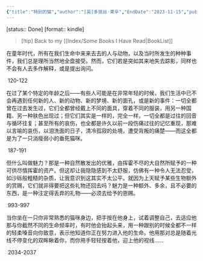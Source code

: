 ```yaml
---
{"title":"特别的猫","author":"[英]多丽丝·莱辛","EndDate":"2023-11-15","publisher":"浙江文艺出版社","dg-publish":true,"permalink":"/BookNotes/特别的猫/","dgPassFrontmatter":true,"noteIcon":""}
---
```


[status:: Done]
[format:: kindle]

>[!tip] Back to my [[Index/Some Books I Have Read\|BookList]]


在童年时代，所有在我们生命中来来去去的人与动物，以及当时所发生的种种事件，我们总是理所当然地全盘接受。然而，它们若是突如其来地失去踪影，同样也不会有人去多作解释，或是提出询问。

 120-122   

在过了某个特定的年龄之后——有些人可能是在非常年轻的时候，我们生活中已不会再遇到任何新的人、新的动物、新的梦境、新的面孔，或是新的事件：一切全都曾在过去发生过，它们全都曾经戴上不同的面具，穿着不同的服装，用另一种国籍、另一种肤色出现过；但它们其实是一样的，完全一样，一切全都是过往的回音与循环往复；甚至所有的哀伤，也全都是许久以前一段伤痛过往的记忆重现，那难以言喻的哀伤，以泪洗面的日子，清冷孤寂的处境，遭受背叛的痛楚——而这全都是为了一只消瘦弱小的垂死猫咪。

 187-191   

但什么叫做魅力？那是一种自然散发出的优雅，由挥霍不尽的大自然所赋予的一种可供尽情挥霍的资产。但这却让我隐隐感到不太舒服，仿佛有一种令人无法忍受，如沙砾般粗糙的杂质，让我意识到这其实不太公平。就因为上天赋予某些生物额外的赏赐，它们就非得要把这些礼物还回去吗？魅力是一种额外、多余，且不必要的东西，是一种注定得丢弃的礼物——必须去给予的恩赐。

 993-997   

当你坐在一只你非常熟悉的猫咪身边，把手按在他身上，试着调整自己，去适应他那与你截然不同的生命频率时，有时他会抬起头来，用一种跟别的时候全都不一样的轻柔嗓音向你致意，表示他知道你正在努力进入他的生命。他用那对总是随着光线不停变化的双眸瞅着你，而你用手轻轻按着他，迎上他的视线……

 2034-2037